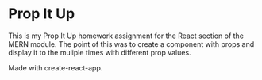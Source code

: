 # Prop It Up

This is my Prop It Up homework assignment for the React section of the MERN module. 
The point of this was to create a component with props and display it to the muliple times with different prop values.

Made with create-react-app.
